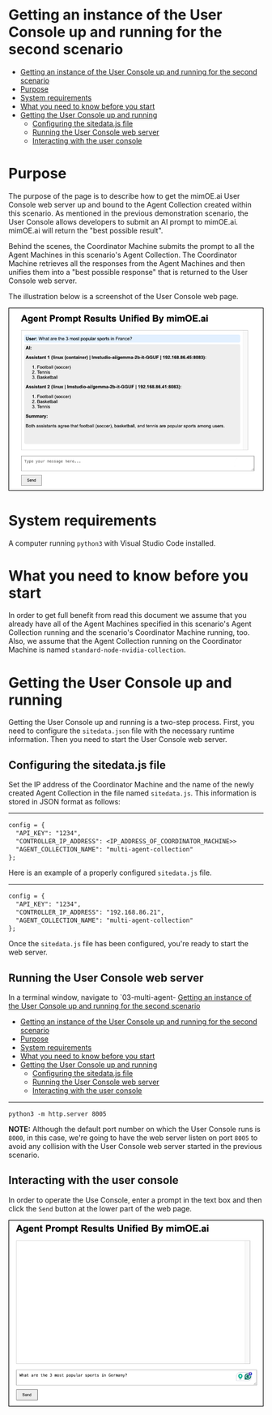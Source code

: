 # Getting an instance of the User Console up and running for the second scenario

- [Getting an instance of the User Console up and running for the second scenario](#getting-an-instance-of-the-user-console-up-and-running-for-the-second-scenario)
- [Purpose](#purpose)
- [System requirements](#system-requirements)
- [What you need to know before you start](#what-you-need-to-know-before-you-start)
- [Getting the User Console up and running](#getting-the-user-console-up-and-running)
  - [Configuring the sitedata.js file](#configuring-the-sitedatajs-file)
  - [Running the User Console web server](#running-the-user-console-web-server)
  - [Interacting with the user console](#interacting-with-the-user-console)


# Purpose

The purpose of the page is to describe how to get the mimOE.ai User Console web server up and bound to the Agent Collection created within this scenario. As mentioned in the previous demonstration scenario, the User Console allows developers to submit an AI prompt to mimOE.ai. mimOE.ai will return the "best possible result".

Behind the scenes, the Coordinator Machine submits the prompt to all the Agent Machines in this scenario's Agent Collection. The Coordinator Machine retrieves all the responses from the Agent Machines and then unifies them into a "best possible response" that is returned to the User Console web server.

The illustration below is a screenshot of the User Console web page.

![User Console](./images/user-console-01.png)

# System requirements

A computer running `python3` with Visual Studio Code installed.

# What you need to know before you start

In order to get full benefit from read this document we assume that you already have all of the Agent Machines specified in this scenario's Agent Collection running and the scenario's Coordinator Machine running, too. Also, we assume that the Agent Collection running on the Coordinator Machine is named `standard-node-nvidia-collection`.

# Getting the User Console up and running

Getting the User Console up and running is a two-step process. First, you need to configure the `sitedata.json` file with the necessary runtime information. Then you need to start the User Console web server.

## Configuring the sitedata.js file

Set the IP address of the Coordinator Machine and the name of the newly created Agent Collection in the file named `sitedata.js`. This information is stored in JSON format as follows:

---

```
config = {
  "API_KEY": "1234",
  "CONTROLLER_IP_ADDRESS": <IP_ADDRESS_OF_COORDINATOR_MACHINE>>
  "AGENT_COLLECTION_NAME": "multi-agent-collection"
};
```

Here is an example of a properly configured `sitedata.js` file.

---

```
config = {
  "API_KEY": "1234",
  "CONTROLLER_IP_ADDRESS": "192.168.86.21",
  "AGENT_COLLECTION_NAME": "multi-agent-collection"
};
```

Once the `sitedata.js` file has been configured, you're ready to start the web server.

## Running the User Console web server

In a terminal window, navigate to  `03-multi-agent- [Getting an instance of the User Console up and running for the second scenario](#getting-an-instance-of-the-user-console-up-and-running-for-the-second-scenario)
- [Getting an instance of the User Console up and running for the second scenario](#getting-an-instance-of-the-user-console-up-and-running-for-the-second-scenario)
- [Purpose](#purpose)
- [System requirements](#system-requirements)
- [What you need to know before you start](#what-you-need-to-know-before-you-start)
- [Getting the User Console up and running](#getting-the-user-console-up-and-running)
  - [Configuring the sitedata.js file](#configuring-the-sitedatajs-file)
  - [Running the User Console web server](#running-the-user-console-web-server)
  - [Interacting with the user console](#interacting-with-the-user-console)


---

```
python3 -m http.server 8005
```

**NOTE:** Although the default port number on which the User Console runs is `8000`, in this case, we're going to have the web server listen on port `8005` to avoid any collision with the User Console web server started in the previous scenario.


## Interacting with the user console

In order to operate the Use Console, enter a prompt in the text box and then click the `Send` button at the lower part of the web page. 

![User Console](./images/user-console-02.png)


